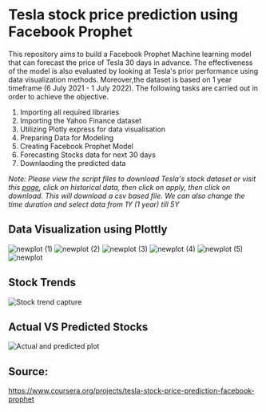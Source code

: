 # Tesla stock price prediction using Facebook Prophet
This repository aims to build a Facebook Prophet Machine learning model that can forecast the price of Tesla 30 days in advance. The effectiveness of the model is also evaluated by looking at Tesla's prior performance using data visualization methods. Moreover,the dataset is based on 1 year timeframe (6 July 2021 - 1 July 2022). The following tasks are carried out in order to achieve the objective.

1. Importing all required libraries
2. Importing the Yahoo Finance dataset
3. Utilizing Plotly express for data visualisation
4. Preparing Data for Modeling
5. Creating Facebook Prophet Model
6. Forecasting Stocks data for next 30 days
7. Downlaoding the predicted data

*Note: Please view the script files to download Tesla's stock dataset or visit this [page](https://finance.yahoo.com/quote/TSLA/), click on historical data, then click on apply, then click on download. This will download a csv based file. We can also change the time duration and select data from 1Y (1 year) till 5Y* 

## Data Visualization using Plottly 
![newplot (1)](https://user-images.githubusercontent.com/65674945/177572356-25d8c13d-e908-4c3b-82c7-e39596f786f7.png)
![newplot (2)](https://user-images.githubusercontent.com/65674945/177572390-64bcc65a-4d48-404b-bf0e-6c5bd34533a9.png)
![newplot (3)](https://user-images.githubusercontent.com/65674945/177572414-db7ceb8e-e9e2-488e-954c-4aff2dd0fd2b.png)
![newplot (4)](https://user-images.githubusercontent.com/65674945/177572445-314bd765-47c7-4702-b617-75b829cc92fc.png)
![newplot (5)](https://user-images.githubusercontent.com/65674945/177572470-dec2f305-2c5e-4bbc-87a3-d68ac1dcde04.png)
![newplot](https://user-images.githubusercontent.com/65674945/177572495-1a0c3f4c-587b-4943-a3bb-9cf0bc1b19fc.png)

## Stock Trends
![Stock trend capture](https://user-images.githubusercontent.com/65674945/177572279-3309b7cd-a378-4313-9dab-fce1c3f6bcd8.PNG)

## Actual VS Predicted Stocks
![Actual and predicted plot](https://user-images.githubusercontent.com/65674945/177572616-3fe5bc47-85e5-4ee5-b548-be17573dd300.PNG)

## Source:
https://www.coursera.org/projects/tesla-stock-price-prediction-facebook-prophet
